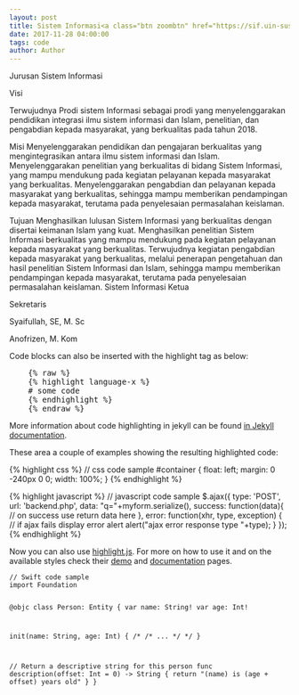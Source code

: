 ```yaml
---
layout: post
title: Sistem Informasi<a class="btn zoombtn" href="https://sif.uin-suska.ac.id/"></a>
date: 2017-11-28 04:00:00
tags: code
author: Author
---
```


<p>Jurusan Sistem Informasi

Visi

Terwujudnya Prodi  sistem Informasi sebagai prodi yang menyelenggarakan pendidikan integrasi ilmu sistem informasi dan Islam, penelitian, dan pengabdian kepada masyarakat, yang berkualitas pada tahun 2018.

Misi
Menyelenggarakan pendidikan dan pengajaran berkualitas yang mengintegrasikan antara ilmu sistem informasi dan Islam.
Menyelenggarakan penelitian yang berkualitas di bidang Sistem Informasi, yang mampu mendukung pada kegiatan pelayanan kepada masyarakat yang berkualitas.
Menyelenggarakan pengabdian dan pelayanan kepada masyarakat yang berkualitas, sehingga mampu memberikan pendampingan kepada masyarakat, terutama pada penyelesaian permasalahan keislaman.

Tujuan
Menghasilkan lulusan Sistem Informasi yang berkualitas dengan disertai keimanan Islam yang kuat.
Menghasilkan penelitian Sistem Informasi berkualitas yang mampu mendukung pada kegiatan pelayanan  kepada masyarakat yang berkualitas.
Terwujudnya kegiatan pengabdian kepada masyarakat yang berkualitas, melalui penerapan pengetahuan dan hasil penelitian Sistem Informasi dan Islam, sehingga mampu memberikan pendampingan kepada masyarakat, terutama pada penyelesaian permasalahan keislaman.
Sistem Informasi
Ketua

Sekretaris

Syaifullah, SE, M. Sc

Anofrizen, M. Kom</p>

<p>Code blocks can also be inserted with the highlight tag as below:</p>
<pre>
    {% raw %}
    {% highlight language-x %}
    # some code
    {% endhighlight %}
    {% endraw %}
</pre>

<p>More information about code highlighting in jekyll can be found  <a href="https://jekyllrb.com/docs/templates/#code-snippet-highlighting">in Jekyll documentation</a>.</p>

<p>These area a couple of examples showing the resulting highlighted code:</p>

{% highlight css %}
// css code sample
#container {
    float: left;
    margin: 0 -240px 0 0;
    width: 100%;
}
{% endhighlight %}


{% highlight javascript %}
// javascript code sample
$.ajax({
  type: 'POST',
  url: 'backend.php',
  data: "q="+myform.serialize(),
  success: function(data){
    // on success use return data here
  },
  error: function(xhr, type, exception) {
    // if ajax fails display error alert
    alert("ajax error response type "+type);
  }
});
{% endhighlight %}

<p>Now you can also use <a href="https://highlightjs.org/">highlight.js</a>.
For more on how to use it and on the available styles check their
<a href="https://highlightjs.org/static/demo/">demo</a> and
<a href="http://highlightjs.readthedocs.org/en/latest/">documentation</a> pages.</p>

<div class="system">
<pre><code class="swift">// Swift code sample
import Foundation

@objc class Person: Entity {
  var name: String!
  var age:  Int!

  init(name: String, age: Int) {
    /* /* ... */ */
  }

  // Return a descriptive string for this person
  func description(offset: Int = 0) -> String {
    return "\(name) is \(age + offset) years old"
  }
}
</code></pre>
</div>
